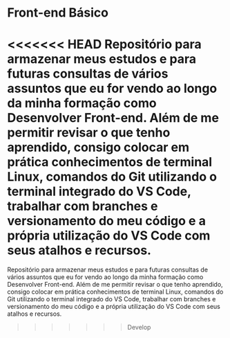 # Front-end Básico
<<<<<<< HEAD
Repositório para armazenar meus estudos e para futuras consultas de vários assuntos que eu for vendo ao longo da minha formação como Desenvolver Front-end. Além de me permitir revisar o que tenho aprendido, consigo colocar em prática conhecimentos de terminal Linux, comandos do Git utilizando o terminal integrado do VS Code, trabalhar com branches e versionamento do meu código e a própria utilização do VS Code com seus atalhos e recursos.
=======
Repositório para armazenar meus estudos e para futuras consultas de vários assuntos que eu for vendo ao longo da minha formação como Desenvolver Front-end. Além de me permitir revisar o que tenho aprendido, consigo colocar em prática conhecimentos de terminal Linux, comandos do Git utilizando o terminal integrado do VS Code, trabalhar com branches e versionamento do meu código e a própria utilização do VS Code com seus atalhos e recursos.
>>>>>>> Develop
